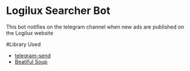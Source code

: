 # Logilux Searcher Bot
This bot notifies on the telegram channel when new ads are published on the Logilux website

#Library Used
- [telegram-send](https://github.com/rahiel/telegram-send)
- [Beatiful Soup](https://www.crummy.com/software/BeautifulSoup/)